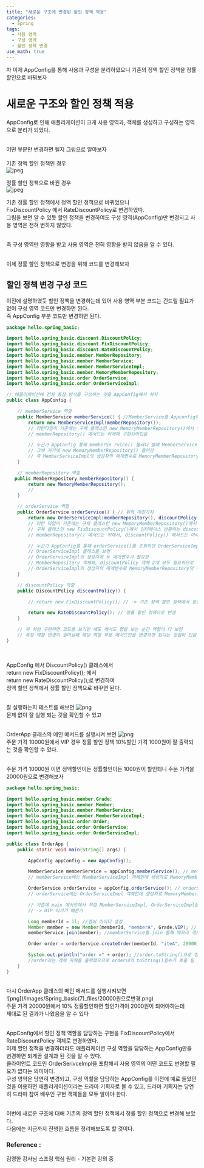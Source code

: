 ```yaml
---
title: "새로운 구조에 변경된 할인 정책 적용"
categories:
  - Spring
tags:
  - 사용 영역
  - 구성 영역
  - 할인 정책 변경
use_math: true
---
```


자 이제 AppConfig를 통해 사용과 구성을 분리하였으니 기존의 정액 할인 정책을 정률 할인으로 바꿔보자 <br>

# 새로운 구조와 할인 정책 적용
AppConfig로 인해 애플리케이션이 크게 사용 영역과, 객체를 생성하고 구성하는 영역으로 분리가 되었다.<br><br>

어떤 부분만 변경하면 될지 그림으로 알아보자 <br>
<br>
기존 정액 할인 정책인 경우<br>
![jpeg](/images/Spring_basic(7)_files/정액할인.jpeg)
<br>

정률 할인 정책으로 바뀐 경우<br>
![jpeg](/images/Spring_basic(7)_files/정률할인으로변경.jpeg)
<br>

기존 정률 할인 정책에서 정액 할인 정책으로 바뀌었으니<br>
FixDiscountPolicy 에서 RateDiscountPolicy로 변경하였따. <br>
그림을 보면 알 수 있듯 할인 정책을 변경하여도 구성 영역(AppConfig)만 변경되고 사용 영역은 전혀 변하지 않았다. <br><br>

즉 구성 영역만 영향을 받고 사용 영역은 전혀 영향을 받지 않음을 알 수 있다.<br><br>

이제 정률 할인 정책으로 변경을 위해 코드를 변경해보자 <br>

## 할인 정책 변경 구성 코드
이전에 설명하였듯 할인 정책을 변경하는데 있어 사용 영역 부분 코드는 건드릴 필요가 없이 구성 영역 코드만 변경하면 된다. <br>
즉 AppConfig 부분 코드만 변경하면 된다. <br>

```java
package hello.spring_basic;

import hello.spring_basic.discount.DiscountPolicy;
import hello.spring_basic.discount.FixDiscountPolicy;
import hello.spring_basic.discount.RateDiscountPolicy;
import hello.spring_basic.member.MemberRepository;
import hello.spring_basic.member.MemberService;
import hello.spring_basic.member.MemberServiceImpl;
import hello.spring_basic.member.MemoryMemberRepository;
import hello.spring_basic.order.OrderService;
import hello.spring_basic.order.OrderServiceImpl;

// 애플리케이션에 전체 동장 방식을 구성하는 것을 AppConfig에서 하자
public class AppConfig {

    // memberService 역할
    public MemberService memberService() { //MemberService를 Appconfig에서 만듬
        return new MemberServiceImpl(memberRepository());
        // 리턴타입이 기존에는 구체 클래스인 new MemoryMemberRepository()에서 인터페이스 반환하는 memberRepository() 메서드로 바꿔주었다.
        // memberRepository() 메서드는 아래에 구현되어있음

        // 누군가 AppConfig 통해 memberSe rvice() 불러다 쓸떄 MemberServiceImpl인 구현체의 객체가 생성되어 반환되는데
        // 그떄 거기에 new MemoryMemberRepository() 들어감
        // 즉 MemberServiceImpl의 생성자의 매개변수로 MemoryMemberRepository의 객체가 들어감
    }

    // memberRepository 역할
   public MemberRepository memberRepository() {
        return new MemoryMemberRepository();
        //
    }

    // orderService 역할
    public OrderService orderService() { // 위와 마찬가지
        return new OrderServiceImpl(memberRepository(), discountPolicy());
        // 리턴 타입이 기존에는 구체 클래스인 new MemoryMemberRepository()에서 인터페이스 반환하는 memberRepository() 메서드로
        // 구체 클래스인 new FixDiscountPolicy()에서 인터페이스 반환하는 discountPolicy() 메서드로 변경
        // memberRepository() 메서드는 위에서, discountPolicy() 메서드는 아래에서 구현되어있음

        // 누군가 AppConfig를 통해 orderService()를 조회하면 OrderServiceImpl 구현체의 객체가 생성되어 반환하는데
        // OrderServiceImpl 클래스를 보면
        // OrderServiceImpl의 생성자에 두 매개변수가 필요한
        // MemberRepository 객체와, DiscountPolicy 객체 2개 모두 필요하므로
        // OrderServiceImpl의 생성자의 매개변수로 MemoryMemberRepository의 객체와, FixDiscountPolicy 객체 2개 모두 들어감
    }

    // discountPolicy 역할
    public DiscountPolicy discountPolicy() {

        // return new FixDiscountPolicy(); // -> 기존 정액 할인 정책에서 정률 할인정책으로 변경 위해 코드 지움

        return new RateDiscountPolicy(); // 정률 할인 정책으로 변경
    }

    // 위 처럼 구현하면 코드를 보기만 해도 메서드 명을 보는 순간 역할이 다 보임
    // 특정 역할 변경이 일어날때 해당 역할 부분 메서드만을 변경하면 된다는 장점이 있음
}
```
<br>

AppConfig 에서 DiscountPolicy() 클래스에서<br>
return new FixDiscountPolicy(); 에서 <br>
return new RateDiscountPolicy();로 변경하여<br>
정액 할인 정책에서 정률 할인 정책으로 바꾸면 된다. <br><br>

잘 실행하는지 테스트를 해보면
![png](/images/Spring_basic(7)_files/테스트전체실행.png)
<br>
문제 없이 잘 실행 되는 것을 확인할 수 있고 <br><br>

OrderApp 클래스의 메인 메서드를 실행시켜 보면
![png](/images/Spring_basic(7)_files/OrderApp메인메서드실행.png)
<br>
주문 가격 10000원에서 VIP 경우 정률 할인 정책 10%할인 가격 1000원이 잘 출력되는 것을 확인할 수 있다. <br><br>

주문 가격 10000원 이면 정액할인이든 정률할인이든 1000원이 할인되니 주문 가격을 20000원으로 변경해보자 <br>

```java
package hello.spring_basic;

import hello.spring_basic.member.Grade;
import hello.spring_basic.member.Member;
import hello.spring_basic.member.MemberService;
import hello.spring_basic.member.MemberServiceImpl;
import hello.spring_basic.order.Order;
import hello.spring_basic.order.OrderService;
import hello.spring_basic.order.OrderServiceImpl;

public class OrderApp {
    public static void main(String[] args) {

        AppConfig appConfig = new AppConfig();

        MemberService memberService = appConfig.memberService(); // memberService 필요시 appConfig에서 인터페이스 만듬
        // memberService에는 MemberServiceImpl 객체인데 생성자로 MemoryMemberRepository()를 사용하는 것을 주입 (AppConfig에 있음)

        OrderService orderService = appConfig.orderService(); // orderService 필요시 appConfig에서 인터페이스 만듬
        // orderService에는 OrderServiceImpl 객체인데 생성자로 MemoryMemberRepository()와 FixDiscountPolicy()를 사용하는 것을 주입 (AppConfig에 있음)

        // 기존에 main 메서드에서 직접 MemberServiceImpl, OrderServiceImpl을 생성함
        // -> DIP 어기기 떄문거

        Long memberId = 1l; //멤버 아이디 생성
        Member member = new Member(memberId, "memberA", Grade.VIP); // Member 객체 생성 (vip 회원 만듬)
        memberService.join(member); //memberService를.join 통해 메모리 객체에 넣어둠 -> 그래야 주문에서 찾아 쓸 수 있으니

        Order order = orderService.createOrder(memberId, "iteA", 20000); //orderService.createOrder를 통해 order 생성

        System.out.println("order =" + order); //order.toString()으로 정의한 내용들이 출력 (order클래스를 보면 toString()함수 정의해놨음)
        //order라는 객체 자체를 출력했으므로 order내의 toString()함수가 호출 됨
    }
}

```
<br>
다시 OrderApp 클래스의 메인 메서드를 실행시켜보면<br>
![png](/images/Spring_basic(7)_files/20000원으로변경.png)
<br>
주문 가격 20000원에서 10% 정률할인하면 할인가격이 2000원이 되어야하는데<br>
제대로 된 결과가 나왔음을 알 수 있다<br>
<br>

AppConfig에서 할인 정책 역할을 담당하는 구현을 FixDiscountPolicy에서 RateDiscountPolicy 객체로 변경하였다.<br>
이제 할인 정책을 변경하더라도 애플리케이션 구성 역할을 담당하는 AppConfig만을 변경하면 되게끔 설계과 된 것을 알 수 있다.<br>
클라이언트 코드인 OrderSerivceImpl을 포함해서 사용 영역의 어떤 코드도 변경할 필요가 없다는 의미이다. <br>
구성 영역은 당연히 변경되고, 구셩 역할을 담당하는 AppConfig를 이전에 예로 들었던 것을 이용하면 애플리케이션이라는 드라마 기획자로 볼 수 있고, 드라마 기획자는 당연히 드라마 참여 배우인 구현 객체들을 모두 알아야 한다. <br><br>

이번에 새로운 구조에 대해 기존의 정액 할인 정책에서 정률 할인 정책으로 변경해 보았다. <br>
다음에는 지금까지 진행한 흐름을 정리해보도록 할 것이다.<br>

### Reference :
김영한 강사님 스프링 핵심 원리 - 기본편  강의 중